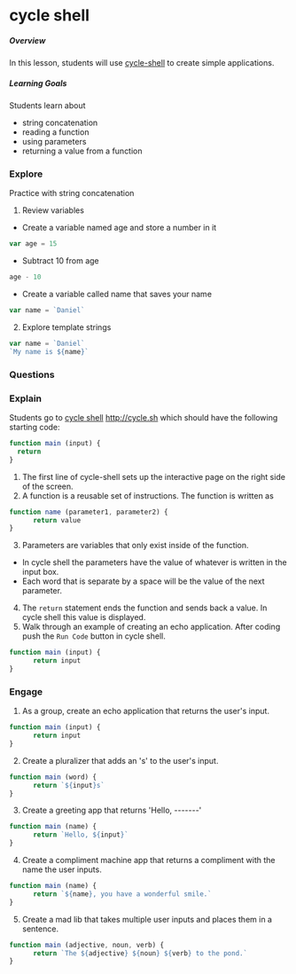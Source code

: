 # cycle shell

##### Overview
In this lesson, students will use [cycle-shell](http://cycle.sh) to create simple applications.

##### Learning Goals
Students learn about
  - string concatenation
  - reading a function
  - using parameters
  - returning a value from a function

### Explore
Practice with string concatenation

1. Review variables
  - Create a variable named age and store a number in it
  ```js
  var age = 15
  ```
  - Subtract 10 from age
  ```js
  age - 10
  ```
  - Create a variable called name that saves your name
  ```js
  var name = `Daniel`
  ```  

 2. Explore template strings
 ```js
 var name = `Daniel`
 `My name is ${name}`
 ```

### Questions

### Explain
Students go to [cycle shell](http://cycle.sh) http://cycle.sh which should have the following starting code:
```js
function main (input) {
  return
}
```
1. The first line of cycle-shell sets up the interactive page on the right side of the screen.
2. A function is a reusable set of instructions. The function is written as
```js
function name (parameter1, parameter2) {
      return value
}
```
3. Parameters are variables that only exist inside of the function.
  - In cycle shell the parameters have the value of whatever is written in the input box.
  - Each word that is separate by a space will be the value of the next parameter.
4. The `return` statement ends the function and sends back a value. In cycle shell this value is displayed.
5. Walk through an example of creating an echo application. After coding push the `Run Code` button in cycle shell.
```js
function main (input) {
      return input
}
```

### Engage

1. As a group, create an echo application that returns the user's input.
```js
function main (input) {
      return input
}
```
2. Create a pluralizer that adds an 's' to the user's input.
```js
function main (word) {
      return `${input}s`
}
```
3. Create a greeting app that returns 'Hello, -------'
```js
function main (name) {
      return `Hello, ${input}`
}
```
4. Create a compliment machine app that returns a compliment with the name the user inputs.
```js
function main (name) {
      return `${name}, you have a wonderful smile.`
}
```
5. Create a mad lib that takes multiple user inputs and places them in a sentence.
```js
function main (adjective, noun, verb) {
      return `The ${adjective} ${noun} ${verb} to the pond.`
}
```
